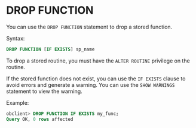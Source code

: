 # DROP FUNCTION

You can use the `DROP FUNCTION` statement to drop a stored function.

Syntax:

```sql
DROP FUNCTION [IF EXISTS] sp_name
```

To drop a stored routine, you must have the `ALTER ROUTINE` privilege on the routine.

If the stored function does not exist, you can use the `IF EXISTS` clause to avoid errors and generate a warning. You can use the `SHOW WARNINGS` statement to view the warning.

Example:

```sql
obclient> DROP FUNCTION IF EXISTS my_func;
Query OK, 0 rows affected
```
